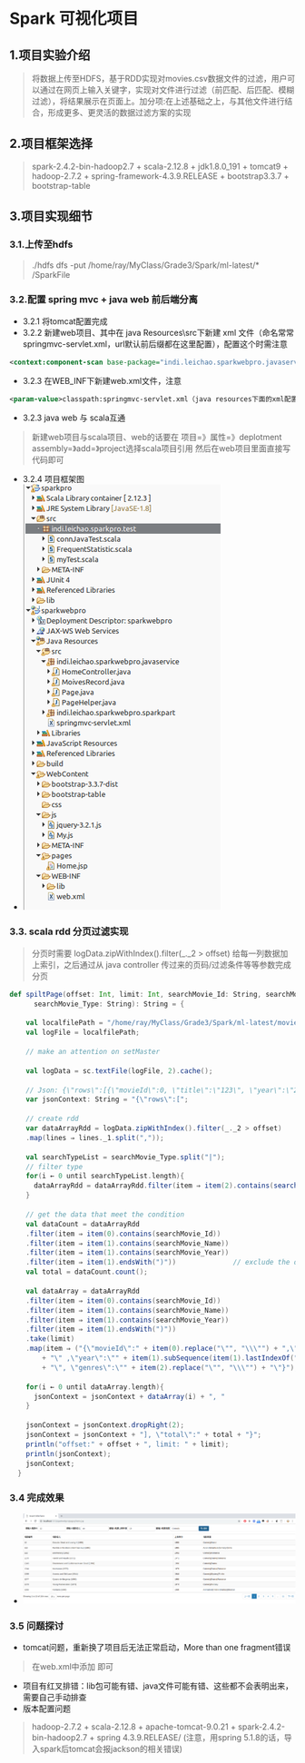 # Spark 可视化项目
## 1.项目实验介绍
> 将数据上传至HDFS，基于RDD实现对movies.csv数据文件的过滤，用户可以通过在网页上输入关键字，实现对文件进行过滤（前匹配、后匹配、模糊过滤），将结果展示在页面上。加分项:在上述基础之上，与其他文件进行结合，形成更多、更灵活的数据过滤方案的实现
## 2.项目框架选择
> spark-2.4.2-bin-hadoop2.7 + scala-2.12.8 + jdk1.8.0_191 + tomcat9 + hadoop-2.7.2 + spring-framework-4.3.9.RELEASE + bootstrap3.3.7 + bootstrap-table
## 3.项目实现细节
### 3.1.上传至hdfs
> ./hdfs dfs -put /home/ray/MyClass/Grade3/Spark/ml-latest/* /SparkFile
### 3.2.配置 spring mvc + java web 前后端分离
- 3.2.1 将tomcat配置完成
- 3.2.2 新建web项目、其中在 java Resources\src下新建 xml 文件（命名常常springmvc-servlet.xml，url默认前后缀都在这里配置），配置这个时需注意
``` xml
<context:component-scan base-package="indi.leichao.sparkwebpro.javaservice"/>， 这里是配置controller所在的package，之后运行时会在这些package下面去寻找。
```
- 3.2.3 在WEB_INF下新建web.xml文件，注意
``` xml
<param-value>classpath:springmvc-servlet.xml（java resources下面的xml配置文件的名字）</param-value>
```
- 3.2.3 java web 与 scala互通
> 新建web项目与scala项目、web的话要在 项目=》属性=》deplotment assembly=》add=》project选择scala项目引用
> 然后在web项目里面直接写代码即可
- 3.2.4 项目框架图
- ![spark项目框架](https://github.com/GiganticRay/Spark--Data-Visualization/blob/master/resource/spark%E9%A1%B9%E7%9B%AE%E6%A1%86%E6%9E%B6.png "项目框架")
### 3.3. scala rdd 分页过滤实现
> 分页时需要 logData.zipWithIndex().filter(_._2 > offset) 给每一列数据加上索引，之后通过从 java controller 传过来的页码/过滤条件等等参数完成分页
``` scala
def spiltPage(offset: Int, limit: Int, searchMovie_Id: String, searchMovie_Name: String, searchMovie_Year: String,
      searchMovie_Type: String): String = {
    
    val localfilePath = "/home/ray/MyClass/Grade3/Spark/ml-latest/movies.csv"
    val logFile = localfilePath;
    
    // make an attention on setMaster
    
    val logData = sc.textFile(logFile, 2).cache();
    
    // Json: {\"rows\":[{\"movieId\":0, \"title\":\"123\", \"year\":\"2018/08/08\", \"genres\":\"xihu\"}],\"total\":100}
    var jsonContext: String = "{\"rows\":[";
    
    // create rdd
    var dataArrayRdd = logData.zipWithIndex().filter(_._2 > offset)
    .map(lines ⇒ lines._1.split(","));
    
    val searchTypeList = searchMovie_Type.split("|");
    // filter type
    for(i ← 0 until searchTypeList.length){
      dataArrayRdd = dataArrayRdd.filter(item ⇒ item(2).contains(searchTypeList(i)));
    }
    
    // get the data that meet the condition
    val dataCount = dataArrayRdd
    .filter(item ⇒ item(0).contains(searchMovie_Id))
    .filter(item ⇒ item(1).contains(searchMovie_Name))
    .filter(item ⇒ item(1).contains(searchMovie_Year))
    .filter(item ⇒ item(1).endsWith(")"))              // exclude the data which name doesn't end with )
    val total = dataCount.count();
    
    val dataArray = dataArrayRdd
    .filter(item ⇒ item(0).contains(searchMovie_Id))
    .filter(item ⇒ item(1).contains(searchMovie_Name))
    .filter(item ⇒ item(1).contains(searchMovie_Year))
    .filter(item ⇒ item(1).endsWith(")"))
    .take(limit)
    .map(item ⇒ ("{\"movieId\":" + item(0).replace("\"", "\\\"") + ",\"title\":\"" + item(1).replace("\"", "\\\""))
        + "\" ,\"year\":\"" + item(1).subSequence(item(1).lastIndexOf("(") + 1, item(1).lastIndexOf(")")) 
        + "\", \"genres\":\"" + item(2).replace("\"", "\\\"") + "\"}");
    
    for(i ← 0 until dataArray.length){
      jsonContext = jsonContext + dataArray(i) + ", "
    }
    
    jsonContext = jsonContext.dropRight(2);
    jsonContext = jsonContext + "], \"total\":" + total + "}";
    println("offset:" + offset + ", limit: " + limit);
    println(jsonContext);
    jsonContext;
  }
```

### 3.4 完成效果
- ![spark搜索实例.png](https://github.com/GiganticRay/Spark--Data-Visualization/blob/master/resource/spark%E6%90%9C%E7%B4%A2%E5%AE%9E%E4%BE%8B.png "spark搜索实例")

### 3.5 问题探讨
- tomcat问题，重新换了项目后无法正常启动，More than one fragment错误
> 在web.xml中添加 <absolute-ordering />即可
- 项目有红叉排错：lib包可能有错、java文件可能有错、这些都不会表明出来，需要自己手动排查
- 版本配置问题
> hadoop-2.7.2 + scala-2.12.8 + apache-tomcat-9.0.21 + spark-2.4.2-bin-hadoop2.7 + spring 4.3.9.RELEASE/ (注意，用spring 5.1.8的话，导入spark后tomcat会报jackson的相关错误)
